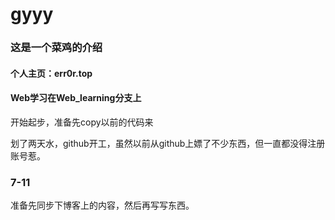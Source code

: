 # gyyy

### 这是一个菜鸡的介绍

#### 个人主页：err0r.top

#### Web学习在Web_learning分支上

开始起步，准备先copy以前的代码来



划了两天水，github开工，虽然以前从github上嫖了不少东西，但一直都没得注册账号惹。





### 7-11

准备先同步下博客上的内容，然后再写写东西。